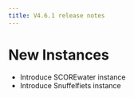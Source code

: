 ```yaml
---
title: V4.6.1 release notes
---
```


# New Instances

- Introduce SCOREwater instance
- Introduce Snuffelfiets instance
